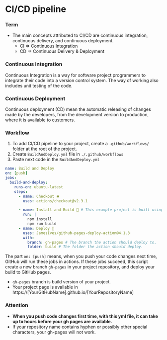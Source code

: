 <h1>CI/CD pipeline</h1>

<h3>Term</h3>

* The main concepts attributed to CI/CD are continuous integration, continuous delivery, and continuous deployment.
    * CI => Continuous Integration
    * CD => Continuous Delivery & Deployment


<h3>Continuous integration</h3>
Continuous Integration is a way for software project programmers to integrate their code into a version control system. The way of working also includes unit testing of the code.

<h3>Continuous Deployment</h3>
Continuous deployment (CD) mean the automatic releasing of changes made by the developers, from the development version to production, where it is available to customers.

<h3>Workflow</h3>

1. To add CI/CD pipeline to your project, create a ```.github/workflows/``` folder at the root of the project.
2. Create ```BuildAndDeploy.yml``` file in ```./.github/workflows```
3. Paste next code in the ```BuildAndDeploy.yml```

```yml
name: Build and Deploy
on: [push]
jobs:
  build-and-deploy:
    runs-on: ubuntu-latest
    steps:
      - name: Checkout 🛎️
        uses: actions/checkout@v2.3.1

      - name: Install and Build 🔧 # This example project is built using npm and outputs the result to the 'build' folder. Replace with the commands required to build your project, or remove this step entirely if your site is pre-built.
        run: |
          npm install
          npm run build
      - name: Deploy 🚀
        uses: JamesIves/github-pages-deploy-action@4.1.3
        with:
          branch: gh-pages # The branch the action should deploy to.
          folder: build # The folder the action should deploy.
```

The part ```on: [push]``` means, when you push your code changes next time, GitHub will run these jobs in actions. If these jobs succeed, this script create a new branch ```gh-pages``` in your project repository, and deploy your build to GitHub pages. 
* ```gh-pages``` branch is build version of your project.
* Your project page is available in https://[YourGitHubName].github.io/[YourRepositoryName]

<h3>Attention</h3>

* <b>When you push code changes first time, with this yml file, it can take up to hours before your gh pages are available.</b>
* If your repository name contains hyphen or possibly other special characters, your gh-pages will not work.
